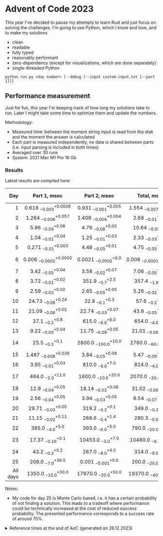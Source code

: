# Advent of Code 2023

This year I've decided to pause my attempts to learn Rust and just focus on solving the challenges.
I'm going to use Python, which I know and love, and to make my solutions
- clean
- readable
- fully typed
- reasonably performant
- zero-dependency (except for visualizations, which are done separately)
- single-threaded Python

```shell
python run.py <day number> [--debug [--input custom-input.txt [--part 1]]]
```

## Performance measurement

Just for fun, this year I'm keeping track of how long my solutions take to run. Later I might take some time to
optimize them and update the numbers.

Methodology:
- Measured time: between the moment string input is read from the disk and the moment the answer is calculated
- Each part is measured independently, no data is shared between parts (i.e. input parsing is included in both times)
- Averaged over 30 runs
- System: 2021 Mac M1 Pro 16 Gb 

### Results

Latest results are compiled here:

<!-- generated table start -->
**Day** | **Part 1**, msec | **Part 2**, msec | **Total**, msec | **Relative score**
---: | :---: | :---: | :---: | ---
1 | $0.618~^{+0.0008}_{-0.003}$ | $0.931~^{+0.005}_{-0.001}$ | $1.554~^{+0.002}_{-0.007}$ | 🚀🚀🚀🚀
2 | $1.264~^{+0.057}_{-0.006}$ | $1.409~^{+0.004}_{-0.006}$ | $2.68~^{+0.07}_{-0.01}$ | 🚀🚀🚀
3 | $5.86~^{+0.08}_{-0.09}$ | $4.76~^{+0.05}_{-0.06}$ | $10.64~^{+0.1}_{-0.09}$ | 🚀🚀
4 | $1.04~^{+0.04}_{-0.01}$ | $1.25~^{+0.03}_{-0.01}$ | $2.33~^{+0.02}_{-0.03}$ | 🚀🚀🚀
5 | $0.271~^{+0.003}_{-0.01}$ | $4.48~^{+0.01}_{-0.05}$ | $4.75~^{+0.02}_{-0.05}$ | 🚀🚀🚀
6 | $0.006~^{+0.0002}_{-0.0002}$ | $0.0021~^{+0.0}_{-0.0002}$ | $0.008~^{+0.0001}_{-0.0001}$ | 🚀🚀🚀🚀🚀🚀🚀🚀🚀🚀
7 | $3.42~^{+0.04}_{-0.05}$ | $3.58~^{+0.07}_{-0.02}$ | $7.06~^{+0.19}_{-0.05}$ | 🚀🚀
8 | $3.72~^{+0.02}_{-0.01}$ | $351.9~^{+2.5}_{-0.7}$ | $357.4~^{+0.7}_{-1.9}$ | 🐢🐢🐢🐢
9 | $2.59~^{+0.02}_{-0.03}$ | $2.65~^{+0.05}_{-0.05}$ | $5.26~^{+0.04}_{-0.02}$ | 🚀🚀🚀
10 | $24.73~^{+0.24}_{-0.08}$ | $32.8~^{+0.3}_{-0.1}$ | $57.6~^{+0.3}_{-0.2}$ | 🛹
11 | $21.09~^{+0.02}_{-0.06}$ | $22.74~^{+0.07}_{-0.03}$ | $43.8~^{+0.11}_{-0.05}$ | 🛹
12 | $37.1~^{+0.8}_{-0.2}$ | $615.0~^{+6.0}_{-6.0}$ | $654.0~^{+8.0}_{-4.0}$ | 🐢🐢🐢🐢🐢
13 | $9.22~^{+0.04}_{-0.03}$ | $11.75~^{+0.05}_{-0.09}$ | $21.01~^{+0.07}_{-0.06}$ | 🚀
14 | $25.5~^{+0.1}_{-0.2}$ | $2800.0~^{+10.0}_{-100.0}$ | $2760.0~^{+70.0}_{-60.0}$ | 🐢🐢🐢🐢🐢🐢🐢🐢
15 | $1.487~^{+0.036}_{-0.008}$ | $3.84~^{+0.08}_{-0.05}$ | $5.47~^{+0.22}_{-0.09}$ | 🚀🚀
16 | $3.95~^{+0.03}_{-0.01}$ | $810.0~^{+7.0}_{-6.0}$ | $814.0~^{+9.0}_{-4.0}$ | 🐢🐢🐢🐢🐢
17 | $464.0~^{+11.0}_{-2.0}$ | $1600.0~^{+20.0}_{-10.0}$ | $2070.0~^{+80.0}_{-20.0}$ | 🐢🐢🐢🐢🐢🐢🐢
18 | $12.9~^{+0.05}_{-0.04}$ | $18.14~^{+0.06}_{-0.02}$ | $31.02~^{+0.11}_{-0.06}$ | 🚀
19 | $2.56~^{+0.05}_{-0.04}$ | $3.94~^{+0.05}_{-0.03}$ | $6.54~^{+0.08}_{-0.07}$ | 🚀
20 | $29.71~^{+0.05}_{-0.03}$ | $319.2~^{+0.1}_{-0.2}$ | $349.0~^{+0.2}_{-0.3}$ | 🐢🐢🐢🐢
21 | $11.15~^{+0.11}_{-0.02}$ | $268.6~^{+1.4}_{-0.4}$ | $280.3~^{+2.1}_{-0.6}$ | 🐢🐢🐢
22 | $385.0~^{+5.0}_{-4.0}$ | $393.0~^{+5.0}_{-6.0}$ | $790.0~^{+30.0}_{-20.0}$ | 🐢🐢🐢🐢🐢
23 | $17.37~^{+0.1}_{-0.16}$ | $10453.0~^{+7.0}_{-3.0}$ | $10480.0~^{+51.0}_{-9.0}$ | 🐢🐢🐢🐢🐢🐢🐢🐢🐢🐢
24 | $43.2~^{+0.2}_{-0.2}$ | $267.0~^{+4.0}_{-8.0}$ | $314.0~^{+3.0}_{-9.0}$ | 🐢🐢🐢
25 | $208.0~^{+36.0}_{-7.0}$ | $0.001~^{+0.0}_{-0.001}$ | $200.0~^{+30.0}_{-20.0}$ | 🐢🐢🐢
All days | $1350.0~^{+30.0}_{-10.0}$ | $17970.0~^{+50.0}_{-20.0}$ | $19370.0~^{+40.0}_{-40.0}$ | 
<!-- generated table end -->

Notes:
- My code for day 25 is Monte Carlo based, i.e. it has a certain probability of not finding a solution. This leads to a tradeoff where performance could be technically increased at the cost of reduced success probability. The presented performance corresponds to a success rate of around 75%.

<details>
<summary>
Reference times at the and of AoC (generated on 26.12.2023)
</summary>

<!-- reference table start -->
**Day** | **Part 1**, msec | **Part 2**, msec | **Total**, msec | **Relative score**
---: | :---: | :---: | :---: | ---
1 | $0.806~^{+0.004}_{-0.002}$ | $1.109~^{+0.006}_{-0.003}$ | $1.648~^{+0.009}_{-0.002}$ | 🚀🚀🚀🚀
2 | $1.453~^{+0.053}_{-0.004}$ | $2.0~^{+0.01}_{-0.01}$ | $3.71~^{+0.08}_{-0.01}$ | 🚀🚀🚀
3 | $5.41~^{+0.2}_{-0.03}$ | $4.462~^{+0.063}_{-0.009}$ | $10.0~^{+0.1}_{-0.2}$ | 🚀🚀
4 | $1.028~^{+0.009}_{-0.005}$ | $1.24~^{+0.016}_{-0.006}$ | $2.26~^{+0.01}_{-0.02}$ | 🚀🚀🚀🚀
5 | $0.2497~^{+0.0028}_{-0.0002}$ | $4.265~^{+0.019}_{-0.009}$ | $4.494~^{+0.018}_{-0.005}$ | 🚀🚀🚀
6 | $0.006~^{+0.0}_{-0.0007}$ | $0.0021~^{+0.0002}_{-0.0}$ | $0.008~^{+0.0002}_{-0.0006}$ | 🚀🚀🚀🚀🚀🚀🚀🚀🚀🚀
7 | $3.3~^{+0.05}_{-0.02}$ | $3.69~^{+0.08}_{-0.04}$ | $7.16~^{+0.09}_{-0.07}$ | 🚀🚀
8 | $3.559~^{+0.019}_{-0.005}$ | $334.6~^{+2.1}_{-0.7}$ | $337.3~^{+1.5}_{-0.8}$ | 🐢🐢🐢
9 | $2.43~^{+0.03}_{-0.02}$ | $2.47~^{+0.03}_{-0.03}$ | $4.91~^{+0.02}_{-0.04}$ | 🚀🚀🚀
10 | $24.2~^{+0.2}_{-0.2}$ | $31.4~^{+0.3}_{-0.2}$ | $55.4~^{+0.6}_{-0.5}$ | 🛹
11 | $20.25~^{+0.08}_{-0.11}$ | $22.0~^{+0.2}_{-0.2}$ | $42.5~^{+0.2}_{-0.3}$ | 🛹
12 | $37.5~^{+0.7}_{-1.0}$ | $620.0~^{+10.0}_{-20.0}$ | $664.0~^{+14.0}_{-10.0}$ | 🐢🐢🐢🐢
13 | $8.692~^{+0.035}_{-0.01}$ | $11.0~^{+0.03}_{-0.04}$ | $19.7~^{+0.13}_{-0.03}$ | 🚀
14 | $29.6~^{+0.6}_{-0.1}$ | $3710.0~^{+20.0}_{-70.0}$ | $3750.0~^{+20.0}_{-100.0}$ | 🐢🐢🐢🐢🐢🐢🐢
15 | $1.39~^{+0.02}_{-0.03}$ | $3.62~^{+0.05}_{-0.12}$ | $4.98~^{+0.08}_{-0.07}$ | 🚀🚀🚀
16 | $15.4~^{+0.3}_{-0.1}$ | $2760.0~^{+30.0}_{-20.0}$ | $2780.0~^{+30.0}_{-10.0}$ | 🐢🐢🐢🐢🐢🐢🐢
17 | $560.0~^{+20.0}_{-20.0}$ | $1866.0~^{+9.0}_{-41.0}$ | $2430.0~^{+40.0}_{-90.0}$ | 🐢🐢🐢🐢🐢🐢🐢
18 | $14.17~^{+0.04}_{-0.04}$ | $17.37~^{+0.03}_{-0.04}$ | $31.62~^{+0.03}_{-0.08}$ | 🚀
19 | $6.13~^{+0.06}_{-0.07}$ | $3.79~^{+0.07}_{-0.05}$ | $6.26~^{+0.09}_{-0.06}$ | 🚀🚀🚀
20 | $27.39~^{+0.11}_{-0.05}$ | $296.4~^{+1.7}_{-0.3}$ | $323.7~^{+1.9}_{-0.4}$ | 🐢🐢🐢
21 | $10.42~^{+0.09}_{-0.06}$ | $250.0~^{+2.3}_{-1.0}$ | $261.0~^{+2.0}_{-2.0}$ | 🐢🐢🐢
22 | $435.0~^{+8.0}_{-6.0}$ | $455.0~^{+9.0}_{-6.0}$ | $880.0~^{+13.0}_{-6.0}$ | 🐢🐢🐢🐢🐢
23 | $16.9~^{+0.2}_{-0.2}$ | $16500.0~^{+100.0}_{-100.0}$ | $16550.0~^{+20.0}_{-30.0}$ | 🐢🐢🐢🐢🐢🐢🐢🐢🐢🐢
24 | $42.72~^{+0.14}_{-0.03}$ | $5750.0~^{+70.0}_{-30.0}$ | $5660.0~^{+70.0}_{-20.0}$ | 🐢🐢🐢🐢🐢🐢🐢🐢
25 | $4118.0~^{+7.0}_{-114.0}$ | $0.0005~^{+0.001}_{-0.0}$ | $4138.0~^{+5.0}_{-3.0}$ | 🐢🐢🐢🐢🐢🐢🐢🐢
All days | $5390.0~^{+20.0}_{-70.0}$ | $32410.0~^{+100.0}_{-240.0}$ | $37400.0~^{+100.0}_{-1200.0}$ | 
<!-- reference table end -->

</details>